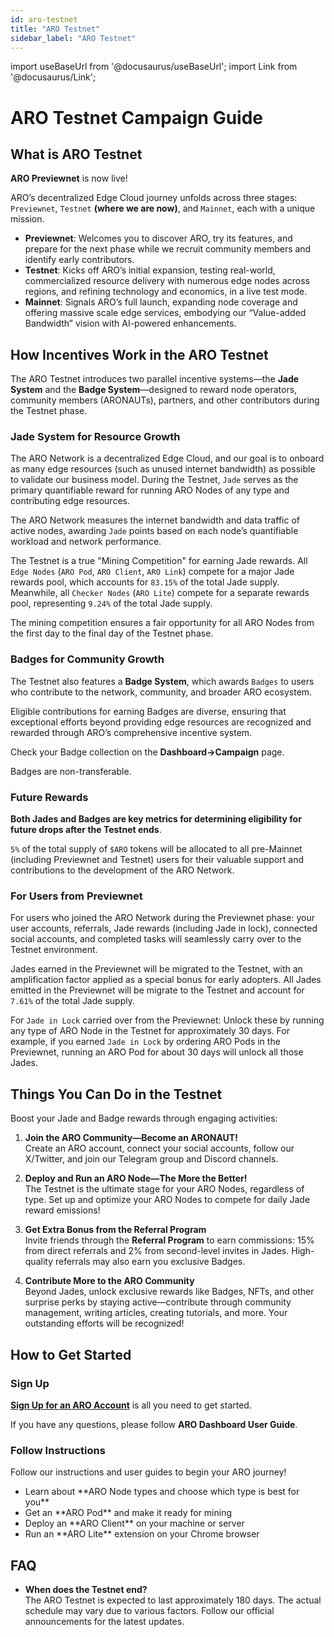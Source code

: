 ```yaml
---
id: aro-testnet
title: "ARO Testnet"
sidebar_label: "ARO Testnet"
---
```

import useBaseUrl from '@docusaurus/useBaseUrl';
import Link from '@docusaurus/Link';

# ARO Testnet Campaign Guide

## What is ARO Testnet

**ARO Previewnet** is now live! 

ARO’s decentralized Edge Cloud journey unfolds across three stages: `Previewnet`, `Testnet` **(where we are now)**, and `Mainnet`, each with a unique mission.

- **Previewnet**: Welcomes you to discover ARO, try its features, and prepare for the next phase while we recruit community members and identify early contributors.
- **Testnet**: Kicks off ARO’s initial expansion, testing real-world, commercialized resource delivery with numerous edge nodes across regions, and refining technology and economics, in a live test mode.
- **Mainnet**: Signals ARO’s full launch, expanding node coverage and offering massive scale edge services, embodying our “Value-added Bandwidth” vision with AI-powered enhancements.

## How Incentives Work in the ARO Testnet

The ARO Testnet introduces two parallel incentive systems—the **Jade System** and the **Badge System**—designed to reward node operators, community members (ARONAUTs), partners, and other contributors during the Testnet phase.

### Jade System for Resource Growth

The ARO Network is a decentralized Edge Cloud, and our goal is to onboard as many edge resources (such as unused internet bandwidth) as possible to validate our business model. During the Testnet, `Jade` serves as the primary quantifiable reward for running ARO Nodes of any type and contributing edge resources.

The ARO Network measures the internet bandwidth and data traffic of active nodes, awarding `Jade` points based on each node’s quantifiable workload and network performance.

The Testnet is a true "Mining Competition" for earning Jade rewards. All `Edge Nodes` (`ARO Pod`, `ARO Client`, `ARO Link`) compete for a major Jade rewards pool, which accounts for `83.15%` of the total Jade supply. Meanwhile, all `Checker Nodes` (`ARO Lite`) compete for a separate rewards pool, representing `9.24%` of the total Jade supply.

The mining competition ensures a fair opportunity for all ARO Nodes from the first day to the final day of the Testnet phase.

### Badges for Community Growth

The Testnet also features a **Badge System**, which awards `Badges` to users who contribute to the network, community, and broader ARO ecosystem.

Eligible contributions for earning Badges are diverse, ensuring that exceptional efforts beyond providing edge resources are recognized and rewarded through ARO’s comprehensive incentive system.

Check your Badge collection on the **Dashboard->Campaign** page.

Badges are non-transferable.

### Future Rewards

**Both Jades and Badges are key metrics for determining eligibility for future drops after the Testnet ends**.

`5%` of the total supply of `$ARO` tokens will be allocated to all pre-Mainnet (including Previewnet and Testnet) users for their valuable support and contributions to the development of the ARO Network.

### For Users from Previewnet

For users who joined the ARO Network during the Previewnet phase: your user accounts, referrals, Jade rewards (including Jade in lock), connected social accounts, and completed tasks will seamlessly carry over to the Testnet environment.

Jades earned in the Previewnet will be migrated to the Testnet, with an amplification factor applied as a special bonus for early adopters. All Jades emitted in the Previewnet will be migrate to the Testnet and account for `7.61%` of the total Jade supply.  

For `Jade in Lock` carried over from the Previewnet: Unlock these by running any type of ARO Node in the Testnet for approximately 30 days. For example, if you earned `Jade in Lock` by ordering ARO Pods in the Previewnet, running an ARO Pod for about 30 days will unlock all those Jades.

## Things You Can Do in the Testnet

Boost your Jade and Badge rewards through engaging activities:

1. **Join the ARO Community—Become an ARONAUT!**  
   Create an ARO account, connect your social accounts, follow our X/Twitter, and join our Telegram group and Discord channels.

2. **Deploy and Run an ARO Node—The More the Better!**  
   The Testnet is the ultimate stage for your ARO Nodes, regardless of type. Set up and optimize your ARO Nodes to compete for daily Jade reward emissions!

3. **Get Extra Bonus from the Referral Program**  
   Invite friends through the **Referral Program** to earn commissions: 15% from direct referrals and 2% from second-level invites in Jades. High-quality referrals may also earn you exclusive Badges.

4. **Contribute More to the ARO Community**  
   Beyond Jades, unlock exclusive rewards like Badges, NFTs, and other surprise perks by staying active—contribute through community management, writing articles, creating tutorials, and more. Your outstanding efforts will be recognized!

## How to Get Started

### Sign Up

[**Sign Up for an ARO Account**](https://dashboard.aro.network) is all you need to get started.

If you have any questions, please follow <Link to="/node-operator-guide/become-operator/aro-dashboard">**ARO Dashboard User Guide**</Link>.

### Follow Instructions

Follow our instructions and user guides to begin your ARO journey!

- <Link to="/node-operator-guide/become-operator/choose-node">Learn about **ARO Node types and choose which type is best for you**</Link>
- <Link to="/node-operator-guide/aro-pod/get-aro-pod">Get an **ARO Pod** and make it ready for mining</Link>
- <Link to="/node-operator-guide/aro-client/choose-installation-method">Deploy an **ARO Client** on your machine or server</Link>
- <Link to="/node-operator-guide/aro-lite/get-aro-lite">Run an **ARO Lite** extension on your Chrome browser</Link>

## FAQ

- **When does the Testnet end?**  
  The ARO Testnet is expected to last approximately 180 days. The actual schedule may vary due to various factors. Follow our official announcements for the latest updates.